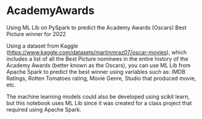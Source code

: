 # AcademyAwards
Using ML Lib on PySpark to predict the Academy Awards (Oscars) Best Picture winner for 2022

Using a dataset from Kaggle (https://www.kaggle.com/datasets/martinmraz07/oscar-movies), which includes a list of all the Best Picture nominees in the entire history of the Academy Awards (better known as the Oscars), you can use ML Lib from Apache Spark to predict the best winner using variables such as: IMDB Ratings, Rotten Tomatoes rating, Movie Genre, Studio that produced movie, etc.

The machine learning models could also be developed using scikit learn, but this notebook uses ML Lib since it was created for a class project that required using Apache Spark.
